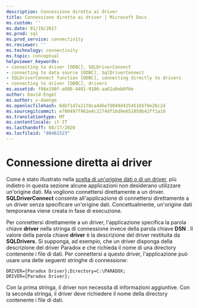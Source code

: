 ```yaml
---
description: Connessione diretta ai driver
title: Connessione diretta ai driver | Microsoft Docs
ms.custom: ''
ms.date: 01/19/2017
ms.prod: sql
ms.prod_service: connectivity
ms.reviewer: ''
ms.technology: connectivity
ms.topic: conceptual
helpviewer_keywords:
- connecting to driver [ODBC], SQLDriverConnect
- connecting to data source [ODBC], SqlDriverConnect
- SQLDriverConnect function [ODBC], connecting directly to drivers
- connecting to driver [ODBC], drivers
ms.assetid: f86e198f-a088-4401-9106-aa62a0eb8f6e
author: David-Engel
ms.author: v-daenge
ms.openlocfilehash: 6dbf1d7a11f0ca4d6e7d049d425451b5f0e26c2d
ms.sourcegitcommit: e700497f962e4c2274df16d9e651059b42ff1a10
ms.translationtype: MT
ms.contentlocale: it-IT
ms.lasthandoff: 08/17/2020
ms.locfileid: "88461523"
---
```

# <a name="connecting-directly-to-drivers"></a>Connessione diretta ai driver
Come è stato illustrato nella [scelta di un'origine dati o di un driver](../../../odbc/reference/develop-app/choosing-a-data-source-or-driver.md), più indietro in questa sezione alcune applicazioni non desiderano utilizzare un'origine dati. Ma vogliono connettersi direttamente a un driver. **SQLDriverConnect** consente all'applicazione di connettersi direttamente a un driver senza specificare un'origine dati. Concettualmente, un'origine dati temporanea viene creata in fase di esecuzione.  
  
 Per connettersi direttamente a un driver, l'applicazione specifica la parola chiave **driver** nella stringa di connessione invece della parola chiave **DSN** . Il valore della parola chiave **driver** è la descrizione del driver restituita da **SQLDrivers.** Si supponga, ad esempio, che un driver disponga della descrizione del driver Paradox e che richieda il nome di una directory contenente i file di dati. Per connettersi a questo driver, l'applicazione può usare una delle seguenti stringhe di connessione:  
  
```  
DRIVER={Paradox Driver};Directory=C:\PARADOX;  
DRIVER={Paradox Driver};  
```  
  
 Con la prima stringa, il driver non necessita di informazioni aggiuntive. Con la seconda stringa, il driver deve richiedere il nome della directory contenente i file di dati.
